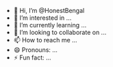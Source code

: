 - 👋 Hi, I’m @HonestBengal
- 👀 I’m interested in ...
- 🌱 I’m currently learning ...
- 💞️ I’m looking to collaborate on ...
- 📫 How to reach me ...
- 😄 Pronouns: ...
- ⚡ Fun fact: ...

<!---
HonestBengal/HonestBengal is a ✨ special ✨ repository because its `README.md` (this file) appears on your GitHub profile.
You can click the Preview link to take a look at your changes.
--->
